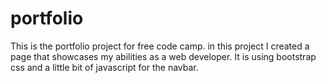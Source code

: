 # portfolio
This is the portfolio project for free code camp. in this project I created a page that showcases my abilities as a web developer.
It is using bootstrap css and a little bit of javascript for the navbar.
